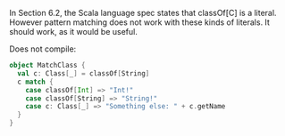 In Section 6.2, the Scala language spec states that classOf[C] is a literal.  However pattern matching does not work with these kinds of literals.  It should work, as it would be useful.

Does not compile:

```scala
object MatchClass {
  val c: Class[_] = classOf[String]
  c match {
    case classOf[Int] => "Int!"
    case classOf[String] => "String!"
    case c: Class[_] => "Something else: " + c.getName
  }
}
```
